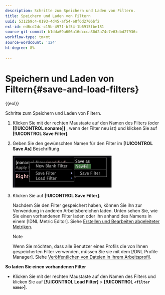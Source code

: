 ```yaml
---
description: Schritte zum Speichern und Laden von Filtern.
title: Speichern und Laden von Filtern
uuid: 5312b9c4-0193-4d45-af54-e8f6d2706bf2
exl-id: ed6cd2dc-c15b-4971-bf54-1b6915fbe181
source-git-commit: b1dda69a606a16dccca30d2a74c7e63dbd27936c
workflow-type: tm+mt
source-wordcount: '124'
ht-degree: 8%

---
```


# Speichern und Laden von Filtern{#save-and-load-filters}

{{eol}}

Schritte zum Speichern und Laden von Filtern.

1. Klicken Sie mit der rechten Maustaste auf den Namen des Filters (oder **\[[!UICONTROL noname]\]** , wenn der Filter neu ist) und klicken Sie auf **[!UICONTROL Save Filter]**.
1. Geben Sie den gewünschten Namen für den Filter im **[!UICONTROL Save As]** Beschriftung.

   ![Schritt-Info](assets/vis_FilterEditor_SaveFilter.png)

1. Klicken Sie auf **[!UICONTROL Save Filter]**.

   Nachdem Sie den Filter gespeichert haben, können Sie ihn zur Verwendung in anderen Arbeitsbereichen laden. Unten sehen Sie, wie Sie einen vorhandenen Filter laden oder ihn anhand des Namens in einem [!DNL Metric Editor]. Siehe [Erstellen und Bearbeiten abgeleiteter Metriken](../../../../home/c-get-started/c-admin-intrf/c-prof-mgr/c-drvd-mtrcs.md#concept-e41723b342a849309874b26232224a40).

   >[!NOTE]
   >
   >Wenn Sie möchten, dass alle Benutzer eines Profils die von Ihnen gespeicherten Filter verwenden, müssen Sie sie mit dem [!DNL Profile Manager]. Siehe [Veröffentlichen von Dateien in Ihrem Arbeitsprofil](../../../../home/c-get-started/c-admin-intrf/c-prof-mgr/t-pub-files-wkg-prof.md#task-a0106e010c834d16bd60eef4721b6af9).

**So laden Sie einen vorhandenen Filter**

* Klicken Sie mit der rechten Maustaste auf den Namen des Filters und klicken Sie auf **[!UICONTROL Load Filter]** > **[!UICONTROL `<filter name>`]**.
